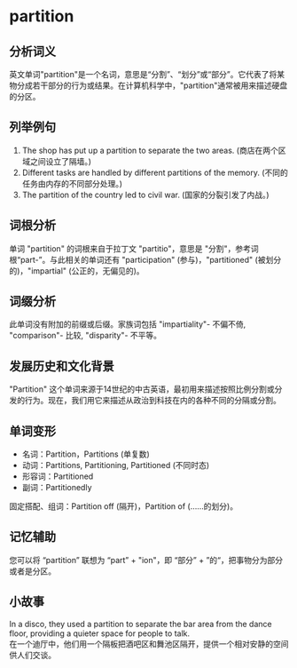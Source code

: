 # partition

## 分析词义

  

英文单词"partition"是一个名词，意思是“分割”、“划分”或“部分”。它代表了将某物分成若干部分的行为或结果。在计算机科学中，"partition"通常被用来描述硬盘的分区。

  

## 列举例句

  

1.  The shop has put up a partition to separate the two areas. (商店在两个区域之间设立了隔墙。)
2.  Different tasks are handled by different partitions of the memory. (不同的任务由内存的不同部分处理。)
3.  The partition of the country led to civil war. (国家的分裂引发了内战。)

  

## 词根分析

  

单词 "partition" 的词根来自于拉丁文 "partitio"，意思是 "分割"，参考词根“part-”。与此相关的单词还有 "participation" (参与)，"partitioned" (被划分的)，"impartial" (公正的，无偏见的)。

  

## 词缀分析

  

此单词没有附加的前缀或后缀。家族词包括 "impartiality"- 不偏不倚, "comparison"- 比较, "disparity"- 不平等。

  

## 发展历史和文化背景

  

"Partition" 这个单词来源于14世纪的中古英语，最初用来描述按照比例分割或分发的行为。现在，我们用它来描述从政治到科技在内的各种不同的分隔或分割。

  

## 单词变形

  

*   名词：Partition，Partitions (单复数)
*   动词：Partitions, Partitioning, Partitioned (不同时态)
*   形容词：Partitioned
*   副词：Partitionedly

  

固定搭配、组词：Partition off (隔开)，Partition of (……的划分)。

  

## 记忆辅助

  

您可以将 “partition” 联想为 “part” + "ion"，即 “部分” + ”的“，把事物分为部分或者是分区。

  

## 小故事

  

In a disco, they used a partition to separate the bar area from the dance floor, providing a quieter space for people to talk.  
在一个迪厅中，他们用一个隔板把酒吧区和舞池区隔开，提供一个相对安静的空间供人们交谈。
